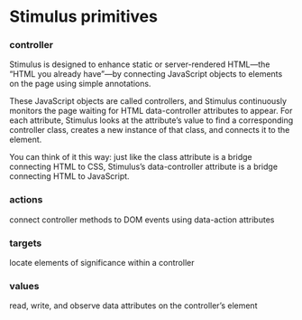 # Stimulus primitives

### controller
Stimulus is designed to enhance static or server-rendered HTML—the “HTML you already have”—by connecting JavaScript objects to elements on the page using simple annotations.

These JavaScript objects are called controllers, and Stimulus continuously monitors the page waiting for HTML data-controller attributes to appear. For each attribute, Stimulus looks at the attribute’s value to find a corresponding controller class, creates a new instance of that class, and connects it to the element.

You can think of it this way: just like the class attribute is a bridge connecting HTML to CSS, Stimulus’s data-controller attribute is a bridge connecting HTML to JavaScript.

### actions
connect controller methods to DOM events using data-action attributes

### targets
locate elements of significance within a controller

### values
read, write, and observe data attributes on the controller’s element

